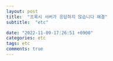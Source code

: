 ```yaml
---
layout: post
title:  "프록시 서버가 응답하지 않습니다 해결"
subtitle:  "etc"

date: "2022-11-09-17:26:51 +0900"
categories: etc
tags: etc
comments: true
---
```


